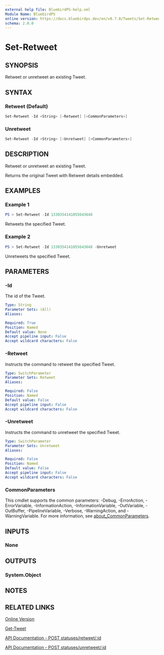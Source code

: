 ```yaml
---
external help file: BluebirdPS-help.xml
Module Name: BluebirdPS
online version: https://docs.bluebirdps.dev/en/v0.7.0/Tweets/Set-Retweet
schema: 2.0.0
---
```


# Set-Retweet

## SYNOPSIS

Retweet or unretweet an existing Tweet.

## SYNTAX

### Retweet (Default)

```powershell
Set-Retweet -Id <String> [-Retweet] [<CommonParameters>]
```

### Unretweet

```powershell
Set-Retweet -Id <String> [-Unretweet] [<CommonParameters>]
```

## DESCRIPTION

Retweet or unretweet an existing Tweet.

Returns the original Tweet with Retweet details embedded.

## EXAMPLES

### Example 1

```powershell
PS > Set-Retweet -Id 1330354141055643648
```

Retweets the specified Tweet.

### Example 2

```powershell
PS > Set-Retweet -Id 1330354141055643648 -Unretweet
```

Unretweets the specified Tweet.

## PARAMETERS

### -Id

The id of the Tweet.

```yaml
Type: String
Parameter Sets: (All)
Aliases:

Required: True
Position: Named
Default value: None
Accept pipeline input: False
Accept wildcard characters: False
```

### -Retweet

Instructs the command to retweet the specified Tweet.

```yaml
Type: SwitchParameter
Parameter Sets: Retweet
Aliases:

Required: False
Position: Named
Default value: False
Accept pipeline input: False
Accept wildcard characters: False
```

### -Unretweet

Instructs the command to unretweet the specified Tweet.

```yaml
Type: SwitchParameter
Parameter Sets: Unretweet
Aliases:

Required: False
Position: Named
Default value: False
Accept pipeline input: False
Accept wildcard characters: False
```

### CommonParameters

This cmdlet supports the common parameters: -Debug, -ErrorAction, -ErrorVariable, -InformationAction, -InformationVariable, -OutVariable, -OutBuffer, -PipelineVariable, -Verbose, -WarningAction, and -WarningVariable. For more information, see [about_CommonParameters](http://go.microsoft.com/fwlink/?LinkID=113216).

## INPUTS

### None

## OUTPUTS

### System.Object

## NOTES

## RELATED LINKS

[Online Version](https://docs.bluebirdps.dev/en/v0.7.0/Tweets/Set-Retweet)

[Get-Tweet](https://docs.bluebirdps.dev/en/v0.7.0/Tweets/Get-Tweet)

[API Documentation - POST statuses/retweet/:id](https://developer.twitter.com/en/docs/twitter-api/v1/tweets/post-and-engage/api-reference/post-statuses-retweet-id)

[API Documentation - POST statuses/unretweet/:id](https://developer.twitter.com/en/docs/twitter-api/v1/tweets/post-and-engage/api-reference/post-statuses-unretweet-id)

